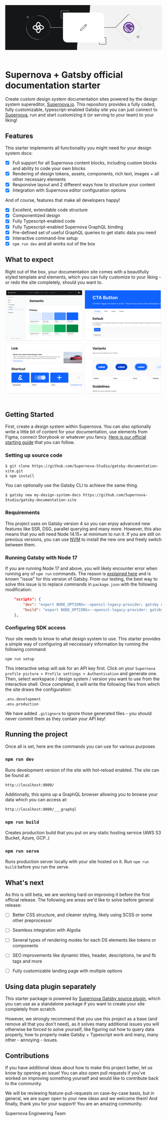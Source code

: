 <img src="https://github.com/Supernova-Studio/gatsby-documentation-site/blob/main/readme-icon.png?raw=true" alt="Supernova + Gatsby Starter Pack" style="max-width:100%; margin-bottom: 20px;" />

# Supernova + Gatsby official documentation starter

Create custom design system documentation sites powered by the design system supereditor, [Supernova.io](https://supernova.io). This repository provides a fully coded, fully customizable, typescript-enabled Gatsby site you can just connect to [Supernova](https://supernova.io), run and start customizing it (or serving to your team) to your liking!

## Features

This starter implements all functionality you might need for your design system docs:

- [x] Full support for all Supernova content blocks, including custom blocks and ability to code your own blocks
- [x] Rendering of design tokens, assets, components, rich text, images + all other necessary elements
- [x] Responsive layout and 2 different ways how to structure your content
- [x] Integration with Supernova editor configuration options

And of course, features that make all developers happy!

- [x] Excellent, extendable code structure
- [x] Componentized design
- [x] Fully Typescript-enabled code
- [x] Fully Typescript-enabled Supernova GraphQL binding
- [x] Pre-defined set of useful GraphQL queries to get static data you need
- [x] Interactive command-line setup
- [x] `npm run dev` and all works out of the box

## What to expect

Right out of the box, your documentation site comes with a beautifully styled template and elements, which you can fully customize to your liking - or redo the site completely, should you want to.

<img src="https://github.com/Supernova-Studio/gatsby-documentation-site/blob/main/readme-example.png?raw=true" alt="Supernova Site Examples" style="max-width:100%; margin-bottom: 20px;" />

## Getting Started 

First, create a design system within Supernova. You can also optionally write a little bit of content for your documentation, use elements from Figma, connect Storybook or whatever you fancy. [Here is our official starting guide](https://learn.supernova.io/introduction/getting-started.html) that you can follow.

### Setting up source code
```
$ git clone https://github.com/Supernova-Studio/gatsby-documentation-site.git
$ npm install
```

You can optionally use the Gatsby CLI to achieve the same thing.

```
$ gatsby new my-design-system-docs https://github.com/Supernova-Studio/gatsby-documentation-site
```

### Requirements

This project uses on Gatsby version 4 so you can enjoy advanced new features like SSR, DSG, parallel querying and many more. However, this also means that you will need Node 14.15+ at minimum to run it. If you are still on previous versions, you can use [NVM](https://github.com/nvm-sh/nvm) to install the new one and freely switch between them.

### Running Gatsby with Node 17

If you are running Node 17 and above, you will likely encounter error when running any of `npm run` commands. The reason is [explained here](https://stackoverflow.com/questions/69665222/node-js-17-0-1-gatsby-error-digital-envelope-routinesunsupported-err-os) and is known "issue" for this version of Gatsby. From our testing, the best way to solve this issue is to replace commands in `package.json` with the following modification:

```json
    "scripts": {
        "dev": "export NODE_OPTIONS=--openssl-legacy-provider; gatsby develop",
        "build": "export NODE_OPTIONS=--openssl-legacy-provider; gatsby build",
    },
```


### Configuring SDK access

Your site needs to know to what design system to use. This starter provides a simple way of configuring all neccessary information by running the following command:

```
npm run setup
```

This interactive setup will ask for an API key first. Click on your `Supernova profile picture > Profile settings > Authentication` and generate one. Then, select workspace / design system / version you want to use from the interactive shell. Once completed, it will write the following files from which the site draws the configuration:

```
.env.development
.env.production
```

We have added `.gitignore` to ignore those generated files - you should never commit them as they contain your API key!

## Running the project

Once all is set, here are the commands you can use for various purposes

### `npm run dev`

Runs development version of the site with hot-reload enabled. The site can be found at:

```
http://localhost:8000/
```

Additionally, this spins up a GraphQL browser allowing you to browse your data which you can access at:

```
http://localhost:8000/___graphql
```

### `npm run build`

Creates production build that you put on any static hosting service (AWS S3 Bucket, Azure, GCP..)

### `npm run serve`

Runs production server locally with your site hosted on it. Run `npm run build` before you run the serve.


## What's next

As this is still beta, we are working hard on improving it before the first official release. The following are areas we'd like to solve before general release:

- [ ] Better CSS structure, and cleaner styling, likely using SCSS or some other preprocessor
- [ ] Seamless integration with Algolia
- [ ] Several types of rendering modes for each DS elements like tokens or components
- [ ] SEO improvements like dynamic titles, header, descriptions, tw and fb tags and more
- [ ] Fully customizable landing page with multiple options


## Using data plugin separately

This starter package is powered by [Supernova Gatsby source plugin](https://github.com/Supernova-Studio/gastby-source-supernova), which you can use as a standalone package if you want to create your site completely from scratch. 

However, we strongly recommend that you use this project as a base (and remove all that you don't need), as it solves many additional issues you will otherwise be forced to solve yourself, like figuring out how to query data properly, how to properly make Gatsby + Typescript work and many, many other - annoying - issues.

## Contributions

If you have additional ideas about how to make this project better, let us know by opening an issue! You can also open pull requests if you've worked on improving something yourself and would like to contribute back to the community. 

We will be reviewing feature-pull-requests on case-by-case basis, but in general, we are super open to your new ideas and we welcome them! And finally, thank you for your support! You are an amazing community.

Supernova Engineering Team